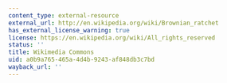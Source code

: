 ```yaml
---
content_type: external-resource
external_url: http://en.wikipedia.org/wiki/Brownian_ratchet
has_external_license_warning: true
license: https://en.wikipedia.org/wiki/All_rights_reserved
status: ''
title: Wikimedia Commons
uid: a0b9a765-465a-4d4b-9243-af848db3c7bd
wayback_url: ''
---
```

